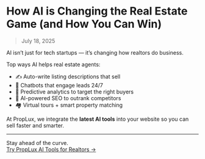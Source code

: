 # How AI is Changing the Real Estate Game (and How You Can Win)

> July 18, 2025

AI isn’t just for tech startups — it’s changing how realtors do business.

Top ways AI helps real estate agents:

- ✍️ Auto-write listing descriptions that sell
- 🤖 Chatbots that engage leads 24/7
- 🎯 Predictive analytics to target the right buyers
- 🧠 AI-powered SEO to outrank competitors
- 🏘️ Virtual tours + smart property matching

At PropLux, we integrate the **latest AI tools** into your website so you can sell faster and smarter.

---

Stay ahead of the curve.  
[Try PropLux AI Tools for Realtors →](#)
